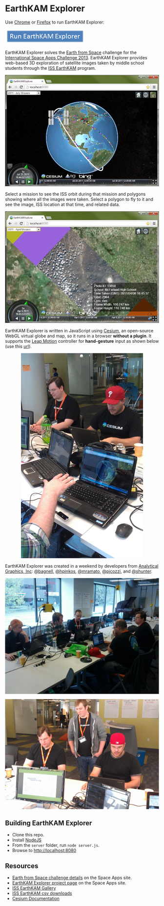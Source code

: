 EarthKAM Explorer
=================

Use <a href="http://www.google.com/chrome/" target="_blank">Chrome</a> or <a href="http://www.mozilla.org/en-US/firefox/new/" target="_blank">Firefox</a> to run EarthKAM Explorer:

<a href="http://cesiumspaceapp.cloudapp.net/" target="_blank"><img src="doc/run.png" /></a>

EarthKAM Explorer solves the <a href="http://spaceappschallenge.org/challenge/earth-from-space/" target="_blank">Earth from Space</a> challenge for the <a href="http://spaceappschallenge.org/" target="_blank">International Space Apps Challenge 2013</a>.  EarthKAM Explorer provides web-based 3D exploration of satellite images taken by middle school students through the <a href="https://earthkam.ucsd.edu/" target="_blank">ISS EarthKAM</a> program.

<p align="center">
<img src="doc/iss1.jpg" width="640" />
</p>

Select a mission to see the ISS orbit during that mission and polygons showing where all the images were taken.  Select a polygon to fly to it and see the image, ISS location at that time, and related data.

<p align="center">
<img src="doc/iss2.jpg" width="640" />
</p>

EarthKAM Explorer is written in JavaScript using <a href="http://cesium.agi.com/" target="_blank">Cesium</a>, an open-source WebGL virtual globe and map, so it runs in a browser <strong>without a plugin</strong>.  It supports the <a href="https://www.leapmotion.com/" target="_blank">Leap Motion</a> controller for <strong>hand-gesture</strong> input as shown below (use this [url](http://cesiumspaceapp.cloudapp.net/?leap=true)).

<p align="center">
<img src="doc/leapmotion.jpg" width="400" />
</p>

EarthKAM Explorer was created in a weekend by developers from <a href="http://www.agi.com/" target="_blank">Analytical Graphics, Inc</a>: <a href="https://github.com/bagnell" target="_blank">@bagnell</a>, <a href="https://github.com/hpinkos" target="_blank">@hpinkos</a>, <a href="https://twitter.com/matt_amato" target="_blank">@mramato</a>, <a href="https://twitter.com/pjcozzi" target="_blank">@pjcozzi</a>, and <a href="https://github.com/shunter" target="_blank">@shunter</a>.

<p align="center">
<img src="doc/team.jpg" width="600" />
</p>

<p align="center">
<img src="doc/team2.jpg" width="600" />
</p>

Building EarthKAM Explorer
--------------------------
* Clone this repo.
* Install [NodeJS](http://nodejs.org/)
* From the `server` folder, run `node server.js`.
* Browse to [http://localhost:8080](http://localhost:8080)

Resources
---------
* [Earth from Space challenge details](http://spaceappschallenge.org/challenge/earth-from-space/) on the Space Apps site.
* [EarthKAM Explorer project page](http://spaceappschallenge.org/project/earthkam-explorer/) on the Space Apps site.
* [ISS EarthKAM Gallery](http://images.earthkam.ucsd.edu/main.php)
* [ISS EarthKAM csv downloads](https://earthkam.ucsd.edu/ek-images/data)
* [Cesium Documentation](http://cesium.agi.com/Cesium/Build/Documentation/)
